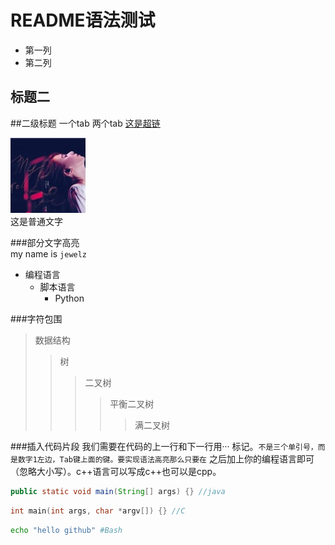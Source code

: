 README语法测试
============
* 第一列
* 第二列

标题二
-----

##二级标题
	一个tab
		两个tab
[这是超链](http://www.baidu.com)

![image](https://github.com/hujewelz/NewGit/raw/master/田馥甄.jpg)<br>
这是普通文字

###部分文字高亮  
my name is `jewelz`
* 编程语言
	* 脚本语言
		* Python

		
###字符包围
>数据结构
>>树
>>>二叉树
>>>>平衡二叉树
>>>>>满二叉树

###插入代码片段
我们需要在代码的上一行和下一行用··· 标记。``` 不是三个单引号，而是数字1左边，Tab键上面的键。要实现语法高亮那么只要在 ``` 之后加上你的编程语言即可（忽略大小写）。c++语言可以写成c++也可以是cpp。
```Java
public static void main(String[] args) {} //java
```
```c
int main(int args, char *argv[]) {} //C
```
```Bash
echo "hello github" #Bash
```		

